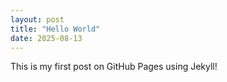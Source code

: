 ```yaml
---
layout: post
title: "Hello World"
date: 2025-08-13
---
```


This is my first post on GitHub Pages using Jekyll!
